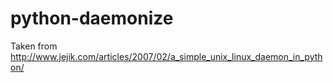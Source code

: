 python-daemonize
==============

Taken from http://www.jejik.com/articles/2007/02/a_simple_unix_linux_daemon_in_python/

